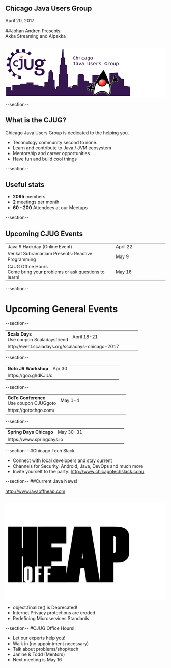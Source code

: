 ## Chicago Java Users Group

April 20, 2017


##Johan Andren Presents:<br/>Akka Streaming and Alpakka



<div style="background-color: white; margin-top: 30px;">
	<img src="images/cjug.gif" style="border: none; box-shadow: none;"/>
</div>

--section--
## What is the CJUG?
Chicago Java Users Group is dedicated to the helping you.

* Technology community second to none.
* Learn and contribute to Java / JVM ecosystem
* Mentorship and career opportunities
* Have fun and build cool things

--section--

## Useful stats

* **2095** members
* **2** meetings per month
* **60 - 200** Attendees at our Meetups

--section--

## Upcoming CJUG Events
<table class="upcoming-events"  width=800>
<tr><td>Java 9 Hackday (Online Event)</td>
<td width=150>April 22</td>
</tr>
<tr><td>Venkat Subramaniam Presents: Reactive Programming</td>
<td width=150>May 9</td>
</tr>
<tr><td>CJUG Office Hours<br>Come bring your problems or ask questions to learn!</td>
<td width=150>May 16</td>
</tr>
</table>

--section--
# Upcoming General Events

--section--
<table width=800>
<tr>
<td><b>Scala Days</b><br>Use coupon Scaladaysfriend</td>
<td width=200>April 18-21</td>
</tr>
<tr>
<td colspan="2">http://event.scaladays.org/scaladays-chicago-2017</td>
</tr>
</table>

--section--
<table width=800>
<tr>
<td><b>Goto JR Workshop</b></td>
<td width=200>Apr 30</td>
</tr>
<tr>
<td colspan="2">https://goo.gl/dKJlUc</td>
</tr>
</table>

--section--
<table width=800>
<tr>
<td><b>GoTo Conference</b><br>Use coupon CJUGgoto</td>
<td width=200>May 1-4</td>
</tr>
<tr>
<td colspan="2">https://gotochgo.com/</td>
</tr>
</table>

--section--
<table width=800>
<tr>
<td><b>Spring Days Chicago</b></td>
<td width=200>May 30-31</td>
</tr>
<tr>
<td colspan="2">https://www.springdays.io</td>
</tr>
</table>

--section--
#Chicago Tech Slack
* Connect with local developers and stay current
* Channels for Security, Android, Java, DevOps and much more
* Invite yourself to the party: http://www.chicagotechslack.com/


--section--
##Current Java News!

http://www.javaoffheap.com

<div style="background-color: white; margin: 30px 0 15px 0;">
	<img src="images/OffHeapLogo.png" style="border: none; box-shadow: none;" width=400 height=300/>
</div>

* object.finalize() is Deprecated! 
* Internet Privacy protections are eroded. 
* Redefining Microservices Standards

--section--
#CJUG Office Hours!
* Let our experts help you!
* Walk in (no appointment necessary)
* Talk about problems/shop/tech
* Janine &amp; Todd (Mentors)
* Next meeting is May 16


